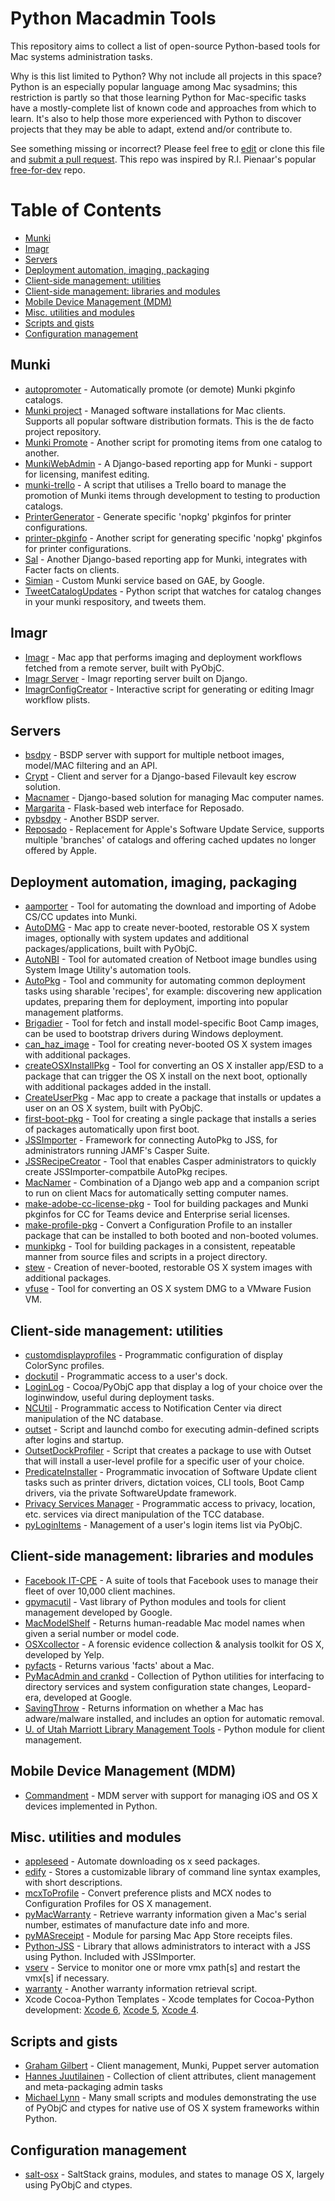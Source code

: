 # Python Macadmin Tools

This repository aims to collect a list of open-source Python-based tools for Mac systems administration tasks.

Why is this list limited to Python? Why not include all projects in this space? Python is an especially popular language among Mac sysadmins; this restriction is partly so that those learning Python for Mac-specific tasks have a mostly-complete list of known code and approaches from which to learn. It's also to help those more experienced with Python to discover projects that they may be able to adapt, extend and/or contribute to.

See something missing or incorrect? Please feel free to [edit](https://github.com/timsutton/python-macadmin-tools/edit/master/README.md) or clone this file and [submit a pull request](https://github.com/timsutton/python-macadmin-tools/pulls). This repo was inspired by R.I. Pienaar's popular [free-for-dev](https://github.com/ripienaar/free-for-dev) repo.

Table of Contents
=================

* [Munki](#munki)
* [Imagr](#imagr)
* [Servers](#servers)
* [Deployment automation, imaging, packaging](#deployment-automation-imaging-packaging)
* [Client-side management: utilities](#client-side-management-utilities)
* [Client-side management: libraries and modules](#client-side-management-libraries-and-modules)
* [Mobile Device Management (MDM)](#mobile-device-management-mdm)
* [Misc. utilities and modules](#misc-utilities-and-modules)
* [Scripts and gists](#scripts-and-gists)
* [Configuration management](#configuration-management)

## Munki
* [autopromoter](https://github.com/jessepeterson/autopromoter) - Automatically promote (or demote) Munki pkginfo catalogs.
* [Munki project](https://github.com/munki/munki) - Managed software installations for Mac clients. Supports all popular software distribution formats. This is the de facto project repository.
* [Munki Promote](https://github.com/joshua-d-miller/munki-promote) - Another script for promoting items from one catalog to another.
* [MunkiWebAdmin](https://github.com/munki/munkiwebadmin) - A Django-based reporting app for Munki - support for licensing, manifest editing.
* [munki-trello](https://github.com/pebbleit/munki-trello) - A script that utilises a Trello board to manage the promotion of Munki items through development to testing to production catalogs.
* [PrinterGenerator](https://github.com/nmcspadden/PrinterGenerator) - Generate specific 'nopkg' pkginfos for printer configurations.
* [printer-pkginfo](https://github.com/grahamgilbert/printer-pkginfo) - Another script for generating specific 'nopkg' pkginfos for printer configurations.
* [Sal](https://github.com/salsoftware/sal) - Another Django-based reporting app for Munki, integrates with Facter facts on clients.
* [Simian](https://github.com/google/simian) - Custom Munki service based on GAE, by Google.
* [TweetCatalogUpdates](https://github.com/binkleybloom/tweetCatalogUpdates) - Python script that watches for catalog changes in your munki respository, and tweets them.

## Imagr

* [Imagr](https://github.com/grahamgilbert/imagr) - Mac app that performs imaging and deployment workflows fetched from a remote server, built with PyObjC.
* [Imagr Server](https://github.com/grahamgilbert/imagr_server) - Imagr reporting server built on Django.
* [ImagrConfigCreator](https://github.com/nmcspadden/ImagrConfigCreator) - Interactive script for generating or editing Imagr workflow plists.

## Servers

* [bsdpy](https://bitbucket.org/bruienne/bsdpy) - BSDP server with support for multiple netboot images, model/MAC filtering and an API.
* [Crypt](https://github.com/grahamgilbert/Crypt) - Client and server for a Django-based Filevault key escrow solution.
* [Macnamer](https://github.com/grahamgilbert/macnamer) - Django-based solution for managing Mac computer names.
* [Margarita](https://github.com/jessepeterson/margarita) - Flask-based web interface for Reposado.
* [pybsdpy](https://github.com/cabal95/pybsdp) - Another BSDP server.
* [Reposado](https://github.com/wdas/reposado) - Replacement for Apple's Software Update Service, supports multiple 'branches' of catalogs and offering cached updates no longer offered by Apple.

## Deployment automation, imaging, packaging

* [aamporter](https://github.com/timsutton/aamporter) - Tool for automating the download and importing of Adobe CS/CC updates into Munki.
* [AutoDMG](https://github.com/MagerValp/AutoDMG) - Mac app to create never-booted, restorable OS X system images, optionally with system updates and additional packages/applications, built with PyObjC.
* [AutoNBI](https://bitbucket.org/bruienne/autonbi) - Tool for automated creation of Netboot image bundles using System Image Utility's automation tools.
* [AutoPkg](https://github.com/autopkg/autopkg) - Tool and community for automating common deployment tasks using sharable 'recipes', for example: discovering new application updates, preparing them for deployment, importing into popular management platforms.
* [Brigadier](https://github.com/timsutton/brigadier) - Tool for fetch and install model-specific Boot Camp images, can be used to bootstrap drivers during Windows deployment.
* [can_haz_image](https://github.com/google/macops) - Tool for creating never-booted OS X system images with additional packages.
* [createOSXInstallPkg](https://github.com/munki/createOSXInstallPkg) - Tool for converting an OS X installer app/ESD to a package that can trigger the OS X install on the next boot, optionally with additional packages added in the install.
* [CreateUserPkg](https://github.com/MagerValp/CreateUserPkg) - Mac app to create a package that installs or updates a user on an OS X system, built with PyObjC.
* [first-boot-pkg](https://github.com/grahamgilbert/first-boot-pkg) - Tool for creating a single package that installs a series of packages automatically upon first boot.
* [JSSImporter](https://github.com/sheagcraig/JSSImporter) - Framework for connecting AutoPkg to JSS, for administrators running JAMF's Casper Suite.
* [JSSRecipeCreator](https://github.com/sheagcraig/JSSRecipeCreator) - Tool that enables Casper administrators to quickly create JSSImporter-compatbile AutoPkg recipes.
* [MacNamer](https://github.com/grahamgilbert/macnamer) - Combination of a Django web app and a companion script to run on client Macs for automatically setting computer names.
* [make-adobe-cc-license-pkg](https://github.com/timsutton/make-adobe-cc-license-pkg) - Tool for building packages and Munki pkginfos for CC for Teams device and Enterprise serial licenses.
* [make-profile-pkg](https://github.com/timsutton/make-profile-pkg) - Convert a Configuration Profile to an installer package that can be installed to both booted and non-booted volumes.
* [munkipkg](https://github.com/munki/munki-pkg) - Tool for building packages in a consistent, repeatable manner from source files and scripts in a project directory.
* [stew](https://github.com/chilcote/stew) - Creation of never-booted, restorable OS X system images with additional packages.
* [vfuse](https://github.com/chilcote/vfuse) - Tool for converting an OS X system DMG to a VMware Fusion VM.

## Client-side management: utilities

* [customdisplayprofiles](https://github.com/timsutton/customdisplayprofiles) - Programmatic configuration of display ColorSync profiles.
* [dockutil](https://github.com/kcrawford/dockutil) - Programmatic access to a user's dock.
* [LoginLog](https://github.com/MagerValp/LoginLog) - Cocoa/PyObjC app that display a log of your choice over the loginwindow, useful during deployment tasks.
* [NCUtil](https://github.com/jacobsalmela/NCutil) - Programmatic access to Notification Center via direct manipulation of the NC database.
* [outset](https://github.com/chilcote/outset) - Script and launchd combo for executing admin-defined scripts after logins and startup.
* [OutsetDockProfiler](https://github.com/nmcspadden/OutsetDockProfiler) - Script that creates a package to use with Outset that will install a user-level profile for a specific user of your choice.
* [PredicateInstaller](https://github.com/mkuron/PredicateInstaller) - Programmatic invocation of Software Update client tasks such as printer drivers, dictation voices, CLI tools, Boot Camp drivers, via the private SoftwareUpdate framework.
* [Privacy Services Manager](https://github.com/univ-of-utah-marriott-library-apple/privacy_services_manager) - Programmatic access to privacy, location, etc. services via direct manipulation of the TCC database.
* [pyLoginItems](https://github.com/pudquick/pyLoginItems) - Management of a user's login items list via PyObjC.

## Client-side management: libraries and modules

* [Facebook IT-CPE](https://github.com/facebook/IT-CPE) - A suite of tools that Facebook uses to manage their fleet of over 10,000 client machines.
* [gpymacutil](https://github.com/google/macops) - Vast library of Python modules and tools for client management developed by Google.
* [MacModelShelf](https://github.com/MagerValp/MacModelShelf) - Returns human-readable Mac model names when given a serial number or model code.
* [OSXcollector](https://github.com/Yelp/osxcollector) - A forensic evidence collection & analysis toolkit for OS X, developed by Yelp.
* [pyfacts](https://github.com/chilcote/pyfacts) - Returns various 'facts' about a Mac.
* [PyMacAdmin and crankd](https://github.com/nigelkersten/pymacadmin) - Collection of Python utilities for interfacing to directory services and system configuration state changes, Leopard-era, developed at Google.
* [SavingThrow](https://github.com/sheagcraig/SavingThrow) - Returns information on whether a Mac has adware/malware installed, and includes an option for automatic removal.
* [U. of Utah Marriott Library Management Tools](https://github.com/univ-of-utah-marriott-library-apple/management_tools) - Python module for client management.

## Mobile Device Management (MDM)

* [Commandment](https://github.com/jessepeterson/commandment) - MDM server with support for managing iOS and OS X devices implemented in Python.

## Misc. utilities and modules

* [appleseed](https://github.com/chilcote/appleseed) - Automate downloading os x seed packages.
* [edify](https://github.com/chilcote/edify) - Stores a customizable library of command line syntax examples, with short descriptions.
* [mcxToProfile](https://github.com/timsutton/mcxToProfile) - Convert preference plists and MCX nodes to Configuration Profiles for OS X management.
* [pyMacWarranty](https://github.com/pudquick/pyMacWarranty) - Retrieve warranty information given a Mac's serial number, estimates of manufacture date info and more.
* [pyMASreceipt](https://github.com/pudquick/pyMASreceipt) - Module for parsing Mac App Store receipts files.
* [Python-JSS](https://github.com/sheagcraig/python-jss) - Library that allows administrators to interact with a JSS using Python. Included with JSSImporter.
* [vserv](https://github.com/chilcote/vserv) - Service to monitor one or more vmx path[s] and restart the vmx[s] if necessary.
* [warranty](https://github.com/chilcote/warranty) - Another warranty information retrieval script.
* Xcode Cocoa-Python Templates - Xcode templates for Cocoa-Python development: [Xcode 6](https://github.com/gregneagle/Xcode6CocoaPythonTemplates), [Xcode 5](https://github.com/gregneagle/Xcode5CocoaPythonTemplates), [Xcode 4](https://github.com/gregneagle/Xcode4CocoaPythonTemplates).

## Scripts and gists

* [Graham Gilbert](https://github.com/grahamgilbert/macscripts) - Client management, Munki, Puppet server automation
* [Hannes Juutilainen](https://github.com/hjuutilainen/adminscripts) - Collection of client attributes, client management and meta-packaging admin tasks
* [Michael Lynn](https://gist.github.com/pudquick) - Many small scripts and modules demonstrating the use of PyObjC and ctypes for native use of OS X system frameworks within Python.

## Configuration management
* [salt-osx](https://github.com/mosen/salt-osx) - SaltStack grains, modules, and states to manage OS X, largely using PyObjC and ctypes.
